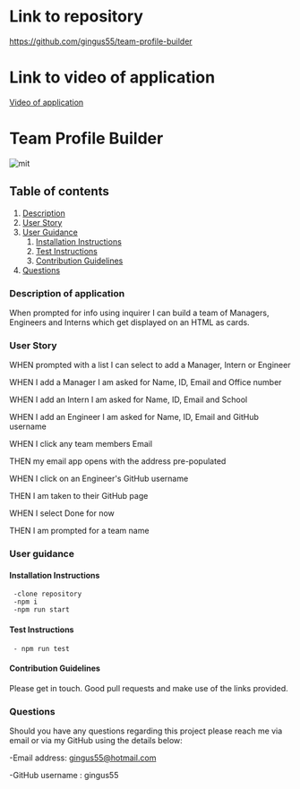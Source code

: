 # Link to repository

https://github.com/gingus55/team-profile-builder

# Link to video of application

<a href="https://drive.google.com/file/d/1BSs_8YDbYA3zwrZTiHZbvnwXxYJiW2k4/view?usp=sharing">Video of application</a>

# Team Profile Builder

![mit](https://img.shields.io/static/v1?label=mit&message=License&color=green)

## Table of contents

1. [Description](#description)
2. [User Story](#user-story)
3. [User Guidance](#guidance)
   1. [Installation Instructions](#installation)
   2. [Test Instructions](#test)
   3. [Contribution Guidelines](#contribution)
4. [Questions](#questions)

<a id="description"></a>

### Description of application

When prompted for info using inquirer I can build a team of Managers, Engineers and Interns which get displayed on an HTML as cards.

<a id="user-story"></a>

### User Story

WHEN prompted with a list I can select to add a Manager, Intern or Engineer

WHEN I add a Manager I am asked for Name, ID, Email and Office number

WHEN I add an Intern I am asked for Name, ID, Email and School

WHEN I add an Engineer I am asked for Name, ID, Email and GitHub username

WHEN I click any team members Email

THEN my email app opens with the address pre-populated

WHEN I click on an Engineer's GitHub username

THEN I am taken to their GitHub page

WHEN I select Done for now

THEN I am prompted for a team name

<a id="guidance"></a>

### User guidance

<a id="installation"></a>

#### Installation Instructions

```
 -clone repository
 -npm i
 -npm run start
```

<a id="test"></a>

#### Test Instructions

     - npm run test

<a id="contribution"></a>

#### Contribution Guidelines

Please get in touch. Good pull requests and make use of the links provided.

<a id="questions"></a>

### Questions

Should you have any questions regarding this project please reach me via email or via my GitHub using the details below:

-Email address: gingus55@hotmail.com

-GitHub username : gingus55
